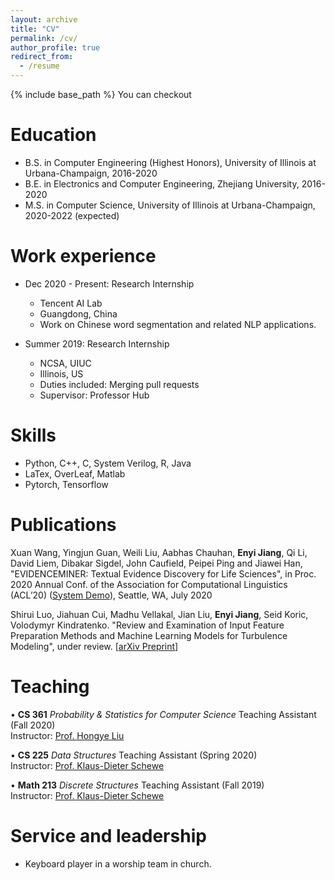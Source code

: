 ```yaml
---
layout: archive
title: "CV"
permalink: /cv/
author_profile: true
redirect_from:
  - /resume
---
```


{% include base_path %}
You can checkout 

Education
======
* B.S. in Computer Engineering (Highest Honors), University of Illinois at Urbana-Champaign, 2016-2020
* B.E. in Electronics and Computer Engineering, Zhejiang University, 2016-2020
* M.S. in Computer Science, University of Illinois at Urbana-Champaign, 2020-2022 (expected)
<!-- * Ph.D in Version Control Theory, GitHub University, 2018 (expected) -->

Work experience
======
* Dec 2020 - Present: Research Internship
  * Tencent AI Lab 
  * Guangdong, China
  * Work on Chinese word segmentation and related NLP applications.

* Summer 2019: Research Internship
  * NCSA, UIUC
  * Illinois, US
  * Duties included: Merging pull requests
  * Supervisor: Professor Hub
  
Skills
======
* Python, C++, C, System Verilog, R, Java
* LaTex, OverLeaf, Matlab
* Pytorch, Tensorflow
<!-- * Skill 3 -->

Publications
======
<!--   <ul>{% for post in site.publications %}
    {% include archive-single-cv.html %}
  {% endfor %}</ul> -->

Xuan Wang, Yingjun Guan, Weili Liu, Aabhas Chauhan, **Enyi Jiang**, Qi Li, David Liem, Dibakar Sigdel, John Caufield, Peipei Ping and Jiawei Han, "EVIDENCEMINER: Textual Evidence Discovery for Life Sciences", in Proc. 2020 Annual Conf. of the Association for Computational Linguistics (ACL’20) ([System Demo](https://evidenceminer.firebaseapp.com/)), Seattle, WA, July 2020

Shirui Luo, Jiahuan Cui, Madhu Vellakal, Jian Liu, **Enyi Jiang**, Seid Koric, Volodymyr Kindratenko. "Review and Examination of Input Feature Preparation Methods and Machine Learning Models for Turbulence Modeling", under review. [[arXiv Preprint](https://arxiv.org/abs/2001.05485)] 
  
<!-- Talks
======
  <ul>{% for post in site.talks %}
    {% include archive-single-talk-cv.html %}
  {% endfor %}</ul> -->
  
Teaching
======
<!--   <ul>{% for post in site.teaching %}
    {% include archive-single-cv.html %}
  {% endfor %}</ul> -->

• **CS 361** *Probability & Statistics for Computer Science* Teaching Assistant (Fall 2020)  
  Instructor: [Prof. Hongye Liu](https://cs.illinois.edu/about/people/department-faculty/hl314)

• **CS 225** *Data Structures* Teaching Assistant (Spring 2020)  
  Instructor: [Prof. Klaus-Dieter Schewe](https://scholar.google.com/citations?user=e74FobUAAAAJ&hl=en)
 
• **Math 213** *Discrete Structures* Teaching Assistant (Fall 2019)  
  Instructor: [Prof. Klaus-Dieter Schewe](https://scholar.google.com/citations?user=e74FobUAAAAJ&hl=en)
  
Service and leadership
======
* Keyboard player in a worship team in church.
